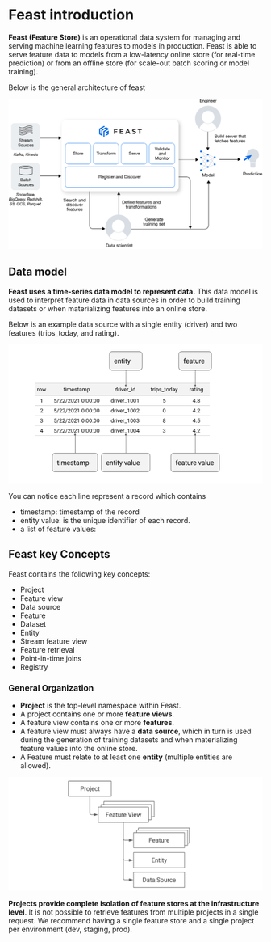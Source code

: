 # Feast introduction


**Feast (Feature Store)** is an operational data system for managing and serving machine learning features to 
models in production. Feast is able to serve feature data to models from a low-latency online store 
(for real-time prediction) or from an offline store (for scale-out batch scoring or model training).

Below is the general architecture of feast

![feast-marchitecture.png](../../img/feast-marchitecture.png)

## Data model

**Feast uses a time-series data model to represent data.** This data model is used to interpret feature data in 
data sources in order to build training datasets or when materializing features into an online store.

Below is an example data source with a single entity (driver) and two features (trips_today, and rating).

![feast_data_model.png](../../img/feast_data_model.png)

You can notice each line represent a record which contains 
- timestamp: timestamp of the record
- entity value: is the unique identifier of each record. 
- a list of feature values:


## Feast key Concepts

Feast contains the following key concepts:

- Project
- Feature view
- Data source
- Feature
- Dataset
- Entity
- Stream feature view
- Feature retrieval
- Point-in-time joins
- Registry

### General Organization 

- **Project** is the top-level namespace within Feast. 
- A project contains one or more **feature views**. 
- A feature view contains one or more **features**. 
- A feature view must always have a **data source**, which in turn is used during the generation of training datasets 
    and when materializing feature values into the online store.
- A Feature must relate to at least one **entity** (multiple entities are allowed).

![feast_concept_overview.png](../../img/feast_concept_overview.png)

**Projects provide complete isolation of feature stores at the infrastructure level**. 
It is not possible to retrieve features from multiple projects in a single request. 
We recommend having a single feature store and a single project per environment (dev, staging, prod).



